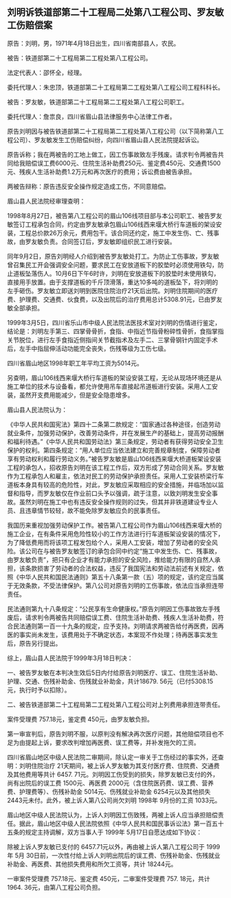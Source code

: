 ## 刘明诉铁道部第二十工程局二处第八工程公司、罗友敏工伤赔偿案

原告：刘明，男，1971年4月18日出生，四川省南部县人，农民。

被告：铁道部第二十工程局第二工程处第八工程公司。

法定代表人：邵怀全，经理。

委托代理人：朱忠顶，铁道部第二十工程局第二工程处第八工程公司工程科科长。

被告：罗友敏，铁道部第二十工程局第二工程处第八工程公司职工。

委托代理人：詹祟良，四川省眉山县法律服务中心法律工作者。

原告刘明因与被告铁道部第二十工程局第二工程处第八工程公司（以下简称第八工程公司）、罗友敏发生工伤赔偿纠纷，向四川省眉山县人民法院提起诉讼。

原告诉称；我在两被告的工地上做工，因工伤事故致左手残废。请求判令两被告共同给我赔偿误工费6000元、住院生活补助费250元、鉴定费450元、交通费1500元、残疾人生活补助费1.2万元和再次医疗的费用；诉讼费由被告承担。

两被告辩称：原告违反安全操作规定造成工伤，不同意赔偿。

眉山县人民法院经审理查明：

1998年8月27日，被告第八工程公司的眉山106线项目部与本公司职工、被告罗友敏签订工程承包合同，约定由罗友敏承包眉山106线西来堰大桥行车道板的架设安装，工程总价款26万余元，费用包干。该合同还约定，施工中发生伤、亡、残事故，由罗友敏负责。合同签订后，罗友敏即组织民工进行安装。

同年9月2日，原告刘明经人介绍到被告罗友敏处打工。为防止工伤事故，罗友敏曾召集民工开会强调安全问题，要求民工在安放道板下的胶垫时必须使用铁勾，防止道板坠落伤人。10月6日下午6时许，刘明在安放道板下的胶垫时未使用铁勾，直接用手放置。由于支撑道板的千斤顶滑落，重达10多吨的道板坠下，将刘明的左手砸伤。罗友敏立即送刘明到医院住院治疗21天后出院。刘明住院期间的医疗费、护理费、交通费、伙食费，以及出院后的治疗费用总计5308.91元，已由罗友敏全部承担。

1999年3月5日，四川省乐山市中级人民法院法医技术室对刘明的伤情进行鉴定，结论是：刘明左手第三、四掌骨骨折，食指、中指近节指骨粉碎性骨折，食指掌指关节脱位，进行左手食指近侧指间关节截指术及左手二、三掌骨钢针内固定手术后，左手中指屈伸活动功能完全丧失，伤残等级为工伤七级。

四川省眉山地区1998年职工年平均工资为5014元。

另查明，眉山106线西来堰大桥行车道板的架设安装工程，无论从现场环境还是从施工单位的技术与设备看，都允许使用吊车直接起吊道板进行安装。采用人工安装，虽然开支费用能减少，但是安全隐患增多。

眉山县人民法院认为：

《中华人民共和国宪法》第四十二条第二款规定：“国家通过各种途径，创造劳动就业条件，加强劳动保护，改善劳动条件，并在发展生产的基础上，提高劳动报酬和福利待遇。”《中华人民共和国劳动法》第三条规定，劳动者有获得劳动安全卫生保护的权利。第四条规定：“用人单位应当依法建立和完善规章制度，保障劳动者享有劳动权利和履行劳动义务。”被告罗友敏是眉山106线西来堰大桥道板架设安装工程的承包人，招收原告刘明在该工程工作后，双方形成了劳动合同关系。罗友敏作为工程承包人和雇主，依法对民工的劳动保护承担责任。采用人工安装桥梁行车道板本身具有较高的危险性，对此，罗友敏应采取相应的安全措施，并临场加以监督和指导，而罗友敏仅在作业前口头予以强调，疏于注意，以致刘明发生安全事故。虽然刘明在施工中也有违反安全操作规则的过失，但其并非铁道建设专业人员、且违章情节较轻，故不能免除罗友敏应负的民事责任。

我国历来重视加强劳动保护工作。被告第八工程公司作为眉山106线西来堰大桥的施工企业，在有条件采用危险性较小的工作方法进行行车道板架设安装的情况下，为了降低费用而将该项工程发包给个人，采用人工安装，增加了劳动者的安全风险。该公司在与被告罗友敏签订的承包合同中约定“施工中发生伤、亡、残事故，由罗友敏负责”，把只有企业才有能力承担的安全风险，推给能力有限的自然人承担，该条款损害了劳动者的合法权益，违反了我国宪法和劳动法前述有关规定，依照《中华人民共和国民法通则》第五十八条第一款（五）项的规定，该约定应当属于无效条款，不受法律保护。第八公司对原告刘明的工伤事故，依法应当承担连带责任。

民法通则第九十八条规定：“公民享有生命健康权。”原告刘明因工伤事故致左手残废后，请求判令两被告共同赔偿误工费、住院生活补助费、残疾人生活补助费，符合民法通则第一百一十九条的规定，应予支持。刘明请求两被告给付再医费，因再医的事实尚未发生，该费用处于不确定状态，本案现不作处理；待再医事实发生后，原告另行提出。

综上，眉山县人民法院于1999年3月18日判决：

一、被告罗友敏在本判决生效后5日内付给原告刘明医疗、误工、住院生活补助、护理、交通、伤残补助金、伤残就业补助金，共计18679. 56元（已付5308.15元，执行时予以扣除）。

二、被告铁道部第二十工程局第二工程处第八工程公司对上列费用承担连带责任。

案件受理费 757.18元，鉴定费 450元，由罗友敏负担。

第一审宣判后，原告刘明不服，以原判没有解决再次医疗问题，其他赔偿项目也不足为由提起上诉，要求改判增加再医费、误工费等，并补发拖欠的工资。

四川省眉山地区中级人民法院二审期间，除认定一审关于工伤经过的事实外，还查明：刘明住院治疗 21天期间，被上诉人罗友敏为其支付医疗费、住院费、交通费及其他费用等共计 6457. 71元。刘明因工伤受到的损失，除罗友敏已支付的外，尚有出院后的误工费 1500元、再医费 2000元（含住院医药费、误工费、营养费、护理费等）、伤残补助金 5014元、伤残就业补助金 6254元以及其他损失 2443元未付。此外，被上诉人第八公司尚欠刘明 1998年 9月份的工资 1033元。

眉山地区中级人民法院认为，上诉人刘明因工伤致残，两被上诉人应当承担赔偿责任。据此，眉山地区中级人民法院依照《中华人民共和国民事诉讼法》第一百五十五条的规定主持调解，双方当事人于 1999年 5月17日自愿达成如下协议：

除被上诉人罗友敏已支付的 6457.71元以外，再由被上诉人第八工程公司于 1999年 5月 30日前，一次性付给上诉人刘明出院后的误工费、伤残补助金、伤残就业补助金、再医费、其他损失费用和所欠工资等，共计 18244元。

一审案件受理费 757.18元、鉴定费 450元，二审案件受理费 757. 18元，共计 1964. 36元，由第八工程公司负担。


